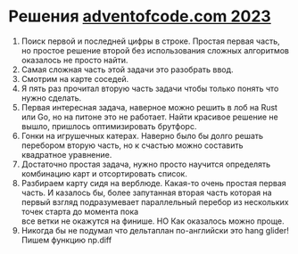 # Решения [adventofcode.com 2023](https://adventofcode.com/2023/)

1. Поиск первой и последней цифры в строке. Простая первая часть, но простое решение второй без использования сложных алгоритмов оказалось не просто найти.
2. Самая сложная часть этой задачи это разобрать ввод. 
3. Смотрим на карте соседей.
4. Я пять раз прочитал вторую часть задачи чтобы только понять что нужно сделать.
5. Первая интересная задача, наверное можно решить в лоб на Rust или Go, но на питоне это не работает. Найти красивое решение не вышло, пришлось оптимизировать брутфорс.
6. Гонки на игрушечных катерах. Наверно было бы долго решать перебором вторую часть, но к счастью можно составить квадратное уравнение.
7. Достаточно простая задача, нужно просто научится определять комбинацию карт и отсортировать список.
8. Разбираем карту сидя на верблюде. Какая-то очень простая первая часть. И казалось бы, более запутанная вторая часть
   которая на первый взгляд подразумевает параллельный перебор из нескольких точек старта до момента пока  
   все ветки не окажутся на финише. НО Как оказалось можно проще.
9. Никогда бы не подумал что дельтаплан по-английски это hang glider! Пишем функцию np.diff

